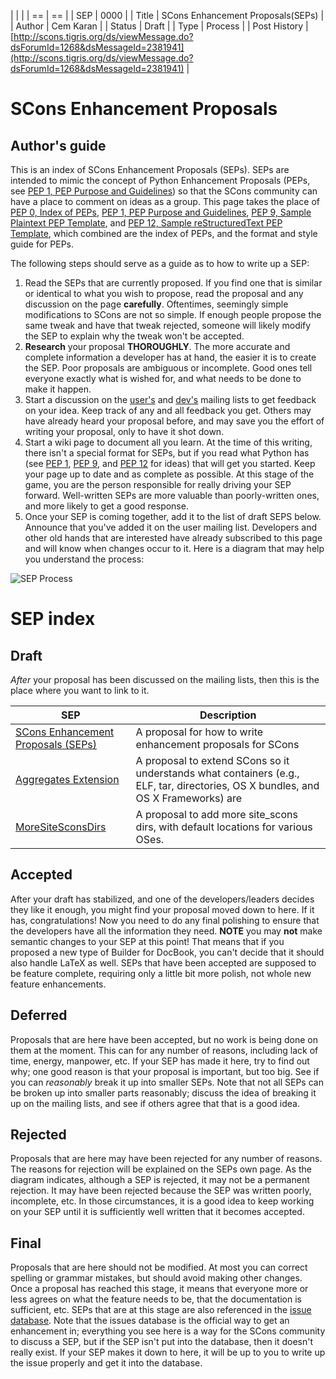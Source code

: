 
| | |
| == | == |
| SEP | 0000  |
| Title | SCons Enhancement Proposals(SEPs) |
| Author | Cem Karan |
| Status | Draft |
| Type | Process |
| Post History | [http://scons.tigris.org/ds/viewMessage.do?dsForumId=1268&dsMessageId=2381941](http://scons.tigris.org/ds/viewMessage.do?dsForumId=1268&dsMessageId=2381941) |

# SCons Enhancement Proposals



## Author's guide

This is an index of SCons Enhancement Proposals (SEPs).  SEPs are intended to mimic the concept of Python Enhancement Proposals (PEPs, see [PEP 1, PEP Purpose and Guidelines](http://www.python.org/dev/peps/pep-0001/)) so that the SCons community can have a place to comment on ideas as a group.  This page takes the place of [PEP 0, Index of PEPs](http://www.python.org/dev/peps/pep-0000), [PEP 1, PEP Purpose and Guidelines](http://www.python.org/dev/peps/pep-0001), [PEP 9, Sample Plaintext PEP Template](http://www.python.org/dev/peps/pep-0009), and [PEP 12, Sample reStructuredText PEP Template](http://www.python.org/dev/peps/pep-0012), which combined are the index of PEPs, and the format and style guide for PEPs. 

The following steps should serve as a guide as to how to write up a SEP: 

1. Read the SEPs that are currently proposed.  If you find one that is similar or identical to what you wish to propose, read the proposal and any discussion on the page **carefully**.  Oftentimes, seemingly simple modifications to SCons are not so simple.  If enough people propose the same tweak and have that tweak rejected, someone will likely modify the SEP to explain why the tweak won't be accepted. 
1. **Research** your proposal **THOROUGHLY**.  The more accurate and complete information a developer has at hand, the easier it is to create the SEP.  Poor proposals are ambiguous or incomplete.  Good ones tell everyone exactly what is wished for, and what needs to be done to make it happen. 
1. Start a discussion on the [user's](http://www.scons.org/lists.php#users) and [dev's](http://www.scons.org/lists.php#dev) mailing lists to get feedback on your idea.  Keep track of any and all feedback you get.  Others may have already heard your proposal before, and may save you the effort of writing your proposal, only to have it shot down. 
1. Start a wiki page to document all you learn.  At the time of this writing, there isn't a special format for SEPs, but if you read what Python has (see [PEP 1](http://www.python.org/dev/peps/pep-0001), [PEP 9](http://www.python.org/dev/peps/pep-0009), and [PEP 12](http://www.python.org/dev/peps/pep-0012) for ideas) that will get you started.  Keep your page up to date and as complete as possible.  At this stage of the game, you are the person responsible for really driving your SEP forward.  Well-written SEPs are more valuable than poorly-written ones, and more likely to get a good response. 
1. Once your SEP is coming together, add it to the list of draft SEPS below.  Announce that you've added it on the user mailing list.  Developers and other old hands that are interested have already subscribed to this page and will know when changes occur to it. 
Here is a diagram that may help you understand the process: 

![SEP Process](SEP_Process_steps.png)


# SEP index

## Draft

_After_ your proposal has been discussed on the mailing lists, then this is the place where you want to link to it. 

| SEP   | Description |
| ------| ------ |
|[SCons Enhancement Proposals (SEPs)](SEPs) | A proposal for how to write enhancement proposals for SCons|
|[Aggregates Extension](Containers) | A proposal to extend SCons so it understands what containers (e.g., ELF, tar, directories, OS X bundles, and OS X Frameworks) are |
|[MoreSiteSconsDirs](MoreSiteSconsDirs) | A proposal to add more site_scons dirs, with default locations for various OSes. |

## Accepted

After your draft has stabilized, and one of the developers/leaders decides they like it enough, you might find your proposal moved down to here.  If it has, congratulations!  Now you need to do any final polishing to ensure that the developers have all the information they need.  **NOTE** you may **not** make semantic changes to your SEP at this point!  That means that if you proposed a new type of Builder for DocBook, you can't decide that it should also handle LaTeX as well.  SEPs that have been accepted are supposed to be feature complete, requiring only a little bit more polish, not whole new feature enhancements. 


## Deferred

Proposals that are here have been accepted, but no work is being done on them at the moment.  This can for any number of reasons, including lack of time, energy, manpower, etc.  If your SEP has made it here, try to find out why; one good reason is that your proposal is important, but too big.  See if you can _reasonably_ break it up into smaller SEPs.  Note that not all SEPs can be broken up into smaller parts reasonably; discuss the idea of breaking it up on the mailing lists, and see if others agree that that is a good idea. 


## Rejected

Proposals that are here may have been rejected for any number of reasons.  The reasons for rejection will be explained on the SEPs own page.  As the diagram indicates, although a SEP is rejected, it may not be a permanent rejection.  It may have been rejected because the SEP was written poorly, incomplete, etc.  In those circumstances, it is a good idea to keep working on your SEP until it is sufficiently well written that it becomes accepted. 


## Final

Proposals that are here should not be modified.  At most you can correct spelling or grammar mistakes, but should avoid making other changes.  Once a proposal has reached this stage, it means that everyone more or less agrees on what the feature needs to be, that the documentation is sufficient, etc.  SEPs that are at this stage are also referenced in the [issue database](https://github.com/scons/scons/issues).  Note that the issues database is the official way to get an enhancement in; everything you see here is a way for the SCons community to discuss a SEP, but if the SEP isn't put into the database, then it doesn't really exist.  If your SEP makes it down to here, it will be up to you to write up the issue properly and get it into the database. 
